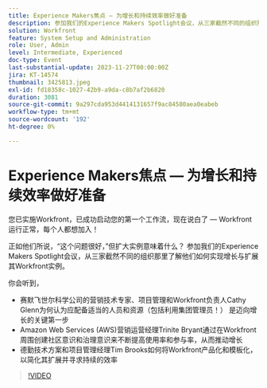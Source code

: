 ```yaml
---
title: Experience Makers焦点 — 为增长和持续效率做好准备
description: 参加我们的Experience Makers Spotlight会议，从三家截然不同的组织那里了解他们如何实现增长与扩展其Workfront实例。
solution: Workfront
feature: System Setup and Administration
role: User, Admin
level: Intermediate, Experienced
doc-type: Event
last-substantial-update: 2023-11-27T00:00:00Z
jira: KT-14574
thumbnail: 3425813.jpeg
exl-id: fd18358c-1027-42b9-a9da-c8b7af2b6820
duration: 3081
source-git-commit: 9a297cda953d4414131657f9ac84580aea0eabeb
workflow-type: tm+mt
source-wordcount: '192'
ht-degree: 0%

---
```


# Experience Makers焦点 — 为增长和持续效率做好准备

您已实施Workfront，已成功启动您的第一个工作流，现在说白了 — Workfront运行正常，每个人都想加入！

正如他们所说，“这个问题很好，”但扩大实例意味着什么？ 参加我们的Experience Makers Spotlight会议，从三家截然不同的组织那里了解他们如何实现增长与扩展其Workfront实例。

你会听到，

* 赛默飞世尔科学公司的营销技术专家、项目管理和Workfront负责人Cathy Glenn为何认为应配备适当的人员和资源（包括利用集团管理员！） 是迈向增长的关键第一步
* Amazon Web Services (AWS)营销运营经理Trinite Bryant通过在Workfront周围创建社区意识和治理意识来不断提高使用率和参与率，从而推动增长
* 德勤技术方案和项目管理经理Tim Brooks如何将Workfront产品化和模板化，以简化其扩展并寻求持续的效率

>[!VIDEO](https://video.tv.adobe.com/v/3425813/?learn=on)
